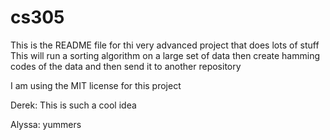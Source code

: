 # cs305
This is the README file for thi very advanced project that does lots of stuff
This will run a sorting algorithm on a large set of data then create hamming codes
of the data and then send it to another repository

I am using the MIT license for this project

Derek: This is such a cool idea

Alyssa: yummers
